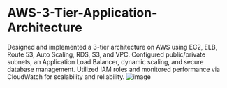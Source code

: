 # AWS-3-Tier-Application-Architecture
Designed and implemented a 3-tier architecture on AWS using EC2, ELB, Route 53, Auto Scaling, RDS, S3, and VPC. Configured public/private subnets, an Application Load Balancer, dynamic scaling, and secure database management. Utilized IAM roles and monitored performance via CloudWatch for scalability and reliability.
![image](https://github.com/user-attachments/assets/26d6fa14-3718-40ac-98ea-382d34890494)

